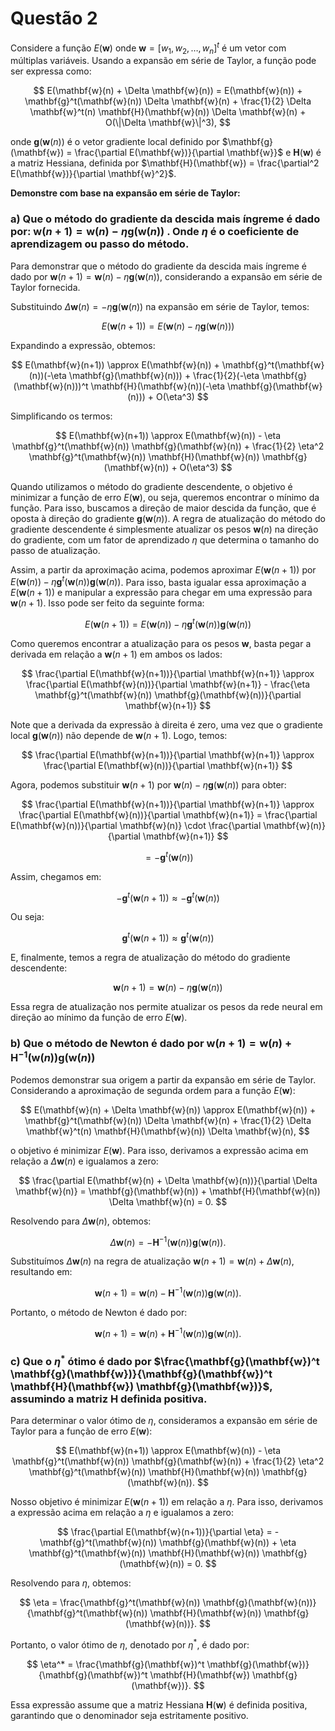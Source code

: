 # Questão 2

Considere a função $E(\mathbf{w})$ onde $\mathbf{w} = [w_1, w_2, \dots, w_n]^t$ é um vetor com múltiplas variáveis. Usando a expansão em série de Taylor, a função pode ser expressa como:

$$
E(\mathbf{w}(n) + \Delta \mathbf{w}(n)) = E(\mathbf{w}(n)) + \mathbf{g}^t(\mathbf{w}(n)) \Delta \mathbf{w}(n) + \frac{1}{2} \Delta \mathbf{w}^t(n) \mathbf{H}(\mathbf{w}(n)) \Delta \mathbf{w}(n) + O(\|\Delta \mathbf{w}\|^3),
$$

onde $\mathbf{g}(\mathbf{w}(n))$ é o vetor gradiente local definido por $\mathbf{g}(\mathbf{w}) = \frac{\partial E(\mathbf{w})}{\partial \mathbf{w}}$ e $\mathbf{H}(\mathbf{w})$ é a matriz Hessiana, definida por $\mathbf{H}(\mathbf{w}) = \frac{\partial^2 E(\mathbf{w})}{\partial \mathbf{w}^2}$.

**Demonstre com base na expansão em série de Taylor:**

### a) Que o método do gradiente da descida mais íngreme é dado por: $\mathbf{w}(n+1) = \mathbf{w}(n) - \eta \mathbf{g}(\mathbf{w}(n))$ . Onde $\eta$ é o coeficiente de aprendizagem ou passo do método.

Para demonstrar que o método do gradiente da descida mais íngreme é dado por $\mathbf{w}(n+1) = \mathbf{w}(n) - \eta \mathbf{g}(\mathbf{w}(n))$, considerando a expansão em série de Taylor fornecida.

Substituindo $\Delta \mathbf{w}(n) = -\eta \mathbf{g}(\mathbf{w}(n))$ na expansão em série de Taylor, temos:

$$
E(\mathbf{w}(n+1)) = E(\mathbf{w}(n) - \eta \mathbf{g}(\mathbf{w}(n)))
$$

Expandindo a expressão, obtemos:

$$
E(\mathbf{w}(n+1)) \approx E(\mathbf{w}(n)) + \mathbf{g}^t(\mathbf{w}(n))(-\eta \mathbf{g}(\mathbf{w}(n))) + \frac{1}{2}(-\eta \mathbf{g}(\mathbf{w}(n)))^t \mathbf{H}(\mathbf{w}(n))(-\eta \mathbf{g}(\mathbf{w}(n))) + O(\eta^3)
$$

Simplificando os termos:

$$
E(\mathbf{w}(n+1)) \approx E(\mathbf{w}(n)) - \eta \mathbf{g}^t(\mathbf{w}(n)) \mathbf{g}(\mathbf{w}(n)) + \frac{1}{2} \eta^2 \mathbf{g}^t(\mathbf{w}(n)) \mathbf{H}(\mathbf{w}(n)) \mathbf{g}(\mathbf{w}(n)) + O(\eta^3)
$$

Quando utilizamos o método do gradiente descendente, o objetivo é minimizar a função de erro $E(\mathbf{w})$, ou seja, queremos encontrar o mínimo da função. Para isso, buscamos a direção de maior descida da função, que é oposta à direção do gradiente $\mathbf{g}(\mathbf{w}(n))$. A regra de atualização do método do gradiente descendente é simplesmente atualizar os pesos $\mathbf{w}(n)$ na direção do gradiente, com um fator de aprendizado $\eta$ que determina o tamanho do passo de atualização.

Assim, a partir da aproximação acima, podemos aproximar $E(\mathbf{w}(n+1))$ por $E(\mathbf{w}(n)) - \eta \mathbf{g}^t(\mathbf{w}(n)) \mathbf{g}(\mathbf{w}(n))$. Para isso, basta igualar essa aproximação a $E(\mathbf{w}(n+1))$ e manipular a expressão para chegar em uma expressão para $\mathbf{w}(n+1)$. Isso pode ser feito da seguinte forma:

$$
E(\mathbf{w}(n+1)) = E(\mathbf{w}(n)) - \eta \mathbf{g}^t(\mathbf{w}(n)) \mathbf{g}(\mathbf{w}(n))
$$

Como queremos encontrar a atualização para os pesos $\mathbf{w}$, basta pegar a derivada em relação a $\mathbf{w}(n+1)$ em ambos os lados:

$$
\frac{\partial E(\mathbf{w}(n+1))}{\partial \mathbf{w}(n+1)} \approx \frac{\partial E(\mathbf{w}(n))}{\partial \mathbf{w}(n+1)} - \frac{\eta \mathbf{g}^t(\mathbf{w}(n)) \mathbf{g}(\mathbf{w}(n))}{\partial \mathbf{w}(n+1)}
$$

Note que a derivada da expressão à direita é zero, uma vez que o gradiente local $\mathbf{g}(\mathbf{w}(n))$ não depende de $\mathbf{w}(n+1)$. Logo, temos:

$$
\frac{\partial E(\mathbf{w}(n+1))}{\partial \mathbf{w}(n+1)} \approx \frac{\partial E(\mathbf{w}(n))}{\partial \mathbf{w}(n+1)}
$$

Agora, podemos substituir $\mathbf{w}(n+1)$ por $\mathbf{w}(n) - \eta \mathbf{g}(\mathbf{w}(n))$ para obter:

$$
\frac{\partial E(\mathbf{w}(n+1))}{\partial \mathbf{w}(n+1)} \approx \frac{\partial E(\mathbf{w}(n))}{\partial \mathbf{w}(n+1)} = \frac{\partial E(\mathbf{w}(n))}{\partial \mathbf{w}(n)} \cdot \frac{\partial \mathbf{w}(n)}{\partial \mathbf{w}(n+1)}
$$

$$
= -\mathbf{g}^t(\mathbf{w}(n))
$$

Assim, chegamos em:

$$
-\mathbf{g}^t(\mathbf{w}(n+1)) \approx -\mathbf{g}^t(\mathbf{w}(n))
$$

Ou seja:

$$
\mathbf{g}^t(\mathbf{w}(n+1)) \approx \mathbf{g}^t(\mathbf{w}(n))
$$

E, finalmente, temos a regra de atualização do método do gradiente descendente:

$$
\mathbf{w}(n+1) = \mathbf{w}(n) - \eta \mathbf{g}(\mathbf{w}(n))
$$

Essa regra de atualização nos permite atualizar os pesos da rede neural em direção ao mínimo da função de erro $E(\mathbf{w})$.

### b) Que o método de Newton é dado por $\mathbf{w}(n+1) = \mathbf{w}(n) + \mathbf{H}^{-1}(\mathbf{w}(n)) \mathbf{g}(\mathbf{w}(n))$

Podemos demonstrar sua origem a partir da expansão em série de Taylor. Considerando a aproximação de segunda ordem para a função $E(\mathbf{w})$:

$$
E(\mathbf{w}(n) + \Delta \mathbf{w}(n)) \approx E(\mathbf{w}(n)) + \mathbf{g}^t(\mathbf{w}(n)) \Delta \mathbf{w}(n) + \frac{1}{2} \Delta \mathbf{w}^t(n) \mathbf{H}(\mathbf{w}(n)) \Delta \mathbf{w}(n),
$$

o objetivo é minimizar $E(\mathbf{w})$. Para isso, derivamos a expressão acima em relação a $\Delta \mathbf{w}(n)$ e igualamos a zero:

$$
\frac{\partial E(\mathbf{w}(n) + \Delta \mathbf{w}(n))}{\partial \Delta \mathbf{w}(n)} = \mathbf{g}(\mathbf{w}(n)) + \mathbf{H}(\mathbf{w}(n)) \Delta \mathbf{w}(n) = 0.
$$

Resolvendo para $\Delta \mathbf{w}(n)$, obtemos:

$$
\Delta \mathbf{w}(n) = -\mathbf{H}^{-1}(\mathbf{w}(n)) \mathbf{g}(\mathbf{w}(n)).
$$

Substituímos $\Delta \mathbf{w}(n)$ na regra de atualização $\mathbf{w}(n+1) = \mathbf{w}(n) + \Delta \mathbf{w}(n)$, resultando em:

$$
\mathbf{w}(n+1) = \mathbf{w}(n) - \mathbf{H}^{-1}(\mathbf{w}(n)) \mathbf{g}(\mathbf{w}(n)).
$$

Portanto, o método de Newton é dado por:

$$
\mathbf{w}(n+1) = \mathbf{w}(n) + \mathbf{H}^{-1}(\mathbf{w}(n)) \mathbf{g}(\mathbf{w}(n)).
$$

### c) Que o $\eta^*$ ótimo é dado por $\frac{\mathbf{g}(\mathbf{w})^t \mathbf{g}(\mathbf{w})}{\mathbf{g}(\mathbf{w})^t \mathbf{H}(\mathbf{w}) \mathbf{g}(\mathbf{w})}$, assumindo a matriz $\mathbf{H}$ definida positiva.

Para determinar o valor ótimo de $\eta$, consideramos a expansão em série de Taylor para a função de erro $E(\mathbf{w})$:

$$
E(\mathbf{w}(n+1)) \approx E(\mathbf{w}(n)) - \eta \mathbf{g}^t(\mathbf{w}(n)) \mathbf{g}(\mathbf{w}(n)) + \frac{1}{2} \eta^2 \mathbf{g}^t(\mathbf{w}(n)) \mathbf{H}(\mathbf{w}(n)) \mathbf{g}(\mathbf{w}(n)).
$$

Nosso objetivo é minimizar $E(\mathbf{w}(n+1))$ em relação a $\eta$. Para isso, derivamos a expressão acima em relação a $\eta$ e igualamos a zero:

$$
\frac{\partial E(\mathbf{w}(n+1))}{\partial \eta} = -\mathbf{g}^t(\mathbf{w}(n)) \mathbf{g}(\mathbf{w}(n)) + \eta \mathbf{g}^t(\mathbf{w}(n)) \mathbf{H}(\mathbf{w}(n)) \mathbf{g}(\mathbf{w}(n)) = 0.
$$

Resolvendo para $\eta$, obtemos:

$$
\eta = \frac{\mathbf{g}^t(\mathbf{w}(n)) \mathbf{g}(\mathbf{w}(n))}{\mathbf{g}^t(\mathbf{w}(n)) \mathbf{H}(\mathbf{w}(n)) \mathbf{g}(\mathbf{w}(n))}.
$$

Portanto, o valor ótimo de $\eta$, denotado por $\eta^*$, é dado por:

$$
\eta^* = \frac{\mathbf{g}(\mathbf{w})^t \mathbf{g}(\mathbf{w})}{\mathbf{g}(\mathbf{w})^t \mathbf{H}(\mathbf{w}) \mathbf{g}(\mathbf{w})}.
$$

Essa expressão assume que a matriz Hessiana $\mathbf{H}(\mathbf{w})$ é definida positiva, garantindo que o denominador seja estritamente positivo.
